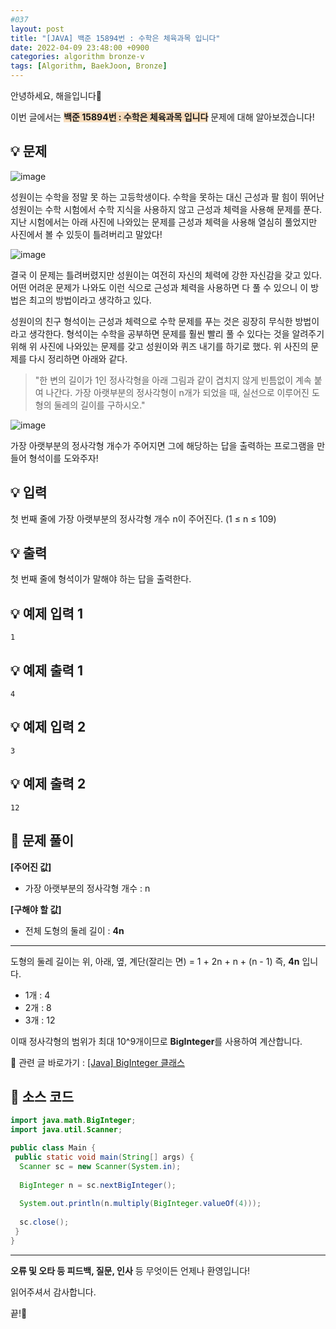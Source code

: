 ```yaml
---
#037
layout: post
title: "[JAVA] 백준 15894번 : 수학은 체육과목 입니다"
date: 2022-04-09 23:48:00 +0900
categories: algorithm bronze-v
tags: [Algorithm, BaekJoon, Bronze]
---
```


안녕하세요, 해을입니다🦖

이번 글에서는 <span style="background-color:#f7ddbe">**백준 15894번 : 수학은 체육과목 입니다**</span> 문제에 대해 알아보겠습니다!

## 💡 문제

![image](https://user-images.githubusercontent.com/39720852/164040434-f4301b33-a77c-4a20-afb4-bafd23479201.png)

성원이는 수학을 정말 못 하는 고등학생이다. 수학을 못하는 대신 근성과 팔 힘이 뛰어난 성원이는 수학 시험에서 수학 지식을 사용하지 않고 근성과 체력을 사용해 문제를 푼다. 지난 시험에서는 아래 사진에 나와있는 문제를 근성과 체력을 사용해 열심히 풀었지만 사진에서 볼 수 있듯이 틀려버리고 말았다!

![image](https://user-images.githubusercontent.com/39720852/164040509-eea64507-cdb6-4301-a029-3dc118771930.png)

결국 이 문제는 틀려버렸지만 성원이는 여전히 자신의 체력에 강한 자신감을 갖고 있다. 어떤 어려운 문제가 나와도 이런 식으로 근성과 체력을 사용하면 다 풀 수 있으니 이 방법은 최고의 방법이라고 생각하고 있다.

성원이의 친구 형석이는 근성과 체력으로 수학 문제를 푸는 것은 굉장히 무식한 방법이라고 생각한다. 형석이는 수학을 공부하면 문제를 훨씬 빨리 풀 수 있다는 것을 알려주기 위해 위 사진에 나와있는 문제를 갖고 성원이와 퀴즈 내기를 하기로 했다. 위 사진의 문제를 다시 정리하면 아래와 같다.

> "한 변의 길이가 1인 정사각형을 아래 그림과 같이 겹치지 않게 빈틈없이 계속 붙여 나간다. 가장 아랫부분의 정사각형이 n개가 되었을 때, 실선으로 이루어진 도형의 둘레의 길이를 구하시오."

![image](https://user-images.githubusercontent.com/39720852/164040622-7030ee20-398d-4bc4-986c-124c1094a777.png)

가장 아랫부분의 정사각형 개수가 주어지면 그에 해당하는 답을 출력하는 프로그램을 만들어 형석이를 도와주자!

## 💡 입력

첫 번째 줄에 가장 아랫부분의 정사각형 개수 n이 주어진다. (1 ≤ n ≤ 109)

## 💡 출력

첫 번째 줄에 형석이가 말해야 하는 답을 출력한다.

## 💡 예제 입력 1

```
1
```

## 💡 예제 출력 1

```
4
```

## 💡 예제 입력 2

```
3
```

## 💡 예제 출력 2

```
12
```

## 🚩 문제 풀이

**[주어진 값]**

* 가장 아랫부분의 정사각형 개수 : n

**[구해야 할 값]**

* 전체 도형의 둘레 길이 : **4n**

---

도형의 둘레 길이는 위, 아래, 옆, 계단(잘리는 면) = 1 + 2n + n + (n - 1) 즉, **4n** 입니다.

* 1개 : 4
* 2개 : 8
* 3개 : 12

이때 정사각형의 범위가 최대 10^9개이므로 **BigInteger**를 사용하여 계산합니다.

🔗 관련 글 바로가기 : [[Java] BigInteger 클래스](/blog/java/2022-04-02-java_biginteger/)

## 🚩 소스 코드

``` java
import java.math.BigInteger;
import java.util.Scanner;

public class Main {
 public static void main(String[] args) {  
  Scanner sc = new Scanner(System.in);
  
  BigInteger n = sc.nextBigInteger();
  
  System.out.println(n.multiply(BigInteger.valueOf(4)));
  
  sc.close();
 }
}
```

---

**오류 및 오타 등 피드백, 질문, 인사** 등 무엇이든 언제나 환영입니다!

읽어주셔서 감사합니다.

끝!🦕

